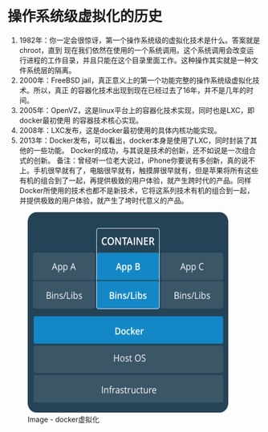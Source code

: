# 操作系统级虚拟化的历史

1. 1982年：你一定会很惊讶，第一个操作系统级的虚拟化技术是什么。答案就是chroot，直到 现在我们依然在使用的一个系统调用。这个系统调用会改变运行进程的工作目录，并且只能在这个目录里面工作。这种操作其实就是一种文件系统层的隔离。
2. 2000年：FreeBSD jail，真正意义上的第一个功能完整的操作系统级虚拟化技术。所以，真正 的容器化技术出现到现在已经过去了16年，并不是几年的时间。 
3. 2005年：OpenVZ，这是linux平台上的容器化技术实现，同时也是LXC，即docker最初使用 的容器技术核心实现。 
4. 2008年：LXC发布，这是docker最初使用的具体内核功能实现。 
5. 2013年：Docker发布，可以看出，docker本身是使用了LXC，同时封装了其他的一些功能。 Docker的成功，与其说是技术的创新，还不如说是一次组合式的创新。  备注：曾经听一位老大说过，iPhone你要说有多创新，真的说不上。手机很早就有了，电脑很早就有，触摸屏很早就有，但是苹果将所有这些有机的组合到了一起，再提供极致的用户体验，就产生跨时代的产品。同样Docker所使用的技术也都不是新技术，它将这系列技术有机的组合到一起，并提供极致的用户体验，就产生了垮时代意义的产品。


<figure>
    <img src="/assets/Containers.png" width="400" height="400"  alt="docker虚拟化">
    <figcaption>Image - docker虚拟化</figcaption>
</figure>

